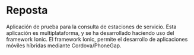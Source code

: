 # Reposta

Aplicación de prueba para la consulta de estaciones de servicio. Esta aplicación es multiplataforma, y se ha desarrollado haciendo uso del framework Ionic. El framework Ionic, permite el desarrollo de aplicaciones móviles híbridas mediante Cordova/PhoneGap.

